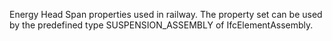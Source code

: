 Energy Head Span properties used in railway. The property set can be used by the predefined type SUSPENSION_ASSEMBLY of IfcElementAssembly.

<!-- end of short definition -->

